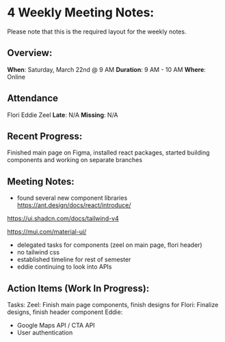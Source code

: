 # 4 Weekly Meeting Notes:
Please note that this is the required layout for the weekly notes.

## Overview:
**When**:  Saturday, March 22nd @ 9 AM
**Duration**: 9 AM - 10 AM
**Where**:  Online

## Attendance
Flori
Eddie
Zeel
**Late**: N/A
**Missing**: N/A

## Recent Progress:
Finished main page on Figma, installed react packages,
started building components and working on separate branches 

## Meeting Notes: 
- found several new component libraries
https://ant.design/docs/react/introduce/

https://ui.shadcn.com/docs/tailwind-v4

https://mui.com/material-ui/

- delegated tasks for components (zeel on main page, flori header)
- no tailwind css
- established timeline for rest of semester
- eddie continuing to look into APIs


## Action Items (Work In Progress):
Tasks:
Zeel: Finish main page components, finish designs for 
Flori: Finalize designs, finish header component 
Eddie: 
- Google Maps API / CTA API
- User authentication